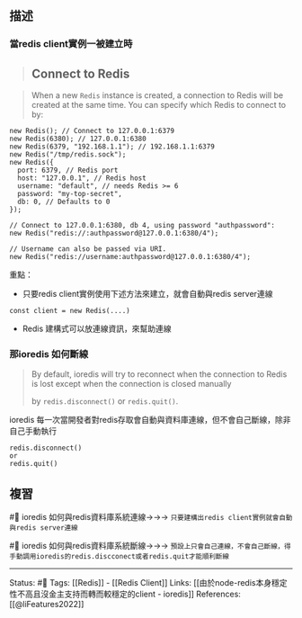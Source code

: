 
## 描述

### 當redis client實例一被建立時


> ## Connect to Redis

> When a new `Redis` instance is created, a connection to Redis will be created at the same time. You can specify which Redis to connect to by:
```
new Redis(); // Connect to 127.0.0.1:6379
new Redis(6380); // 127.0.0.1:6380
new Redis(6379, "192.168.1.1"); // 192.168.1.1:6379
new Redis("/tmp/redis.sock");
new Redis({
  port: 6379, // Redis port
  host: "127.0.0.1", // Redis host
  username: "default", // needs Redis >= 6
  password: "my-top-secret",
  db: 0, // Defaults to 0
});
```

```
// Connect to 127.0.0.1:6380, db 4, using password "authpassword":
new Redis("redis://:authpassword@127.0.0.1:6380/4");
```

```
// Username can also be passed via URI.
new Redis("redis://username:authpassword@127.0.0.1:6380/4");
```


重點：
- 只要redis client實例使用下述方法來建立，就會自動與redis server連線
```
const client = new Redis(....)
```
- Redis 建構式可以放連線資訊，來幫助連線

### 那ioredis 如何斷線

> By default, ioredis will try to reconnect when the connection to Redis is lost except when the connection is closed manually
> 
>   by `redis.disconnect()` or `redis.quit()`.

ioredis 每一次當開發者對redis存取會自動與資料庫連線，但不會自己斷線，除非自己手動執行

```
redis.disconnect() 
or 
redis.quit()
```

## 複習

#🧠 ioredis 如何與redis資料庫系統連線->->-> `只要建構出redis client實例就會自動與redis server連線`
<!--SR:!2022-09-03,58,250-->

#🧠 ioredis 如何與redis資料庫系統斷線->->-> `預設上只會自己連線，不會自己斷線，得手動調用ioredis的redis.discconect或者redis.quit才能順利斷線`
<!--SR:!2022-07-14,28,250-->

---
Status: #🌱 
Tags:
[[Redis]] - [[Redis Client]]
Links:
[[由於node-redis本身穩定性不高且沒金主支持而轉而較穩定的client - ioredis]]
References:
[[@liFeatures2022]]